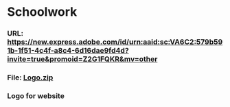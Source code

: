 # Schoolwork
### URL: https://new.express.adobe.com/id/urn:aaid:sc:VA6C2:579b591b-1f51-4c4f-a8c4-6d16dae9fd4d?invite=true&promoid=Z2G1FQKR&mv=other
### File: [Logo.zip](https://github.com/PlzNotMonday/Schoolwork/files/14896867/Logo.zip)
### Logo for website
